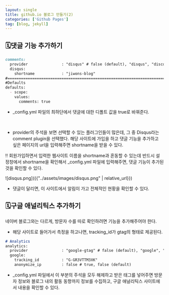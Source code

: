 ```yaml
---
layout: single
title: github.io 블로그 만들기(2)
categories: ['Github Pages']
tag: [blog, jekyll]
---
```




## 🗓️댓글 기능 추가하기

```markdown
comments:
  provider               : "disqus" # false (default), "disqus", "discourse", "facebook", "staticman", "staticman_v2", "utterances", "giscus", "custom"
  disqus:
    shortname            : "jiwons-blog"
#==============================================================================
#Defaults
defaults:
  - scope:
    values:
      comments: true
```

- _config.yml 파일의 최하단에서 댓글에 대한 디폴트 값을 true로 바꿔준다.
    
    
<br>
<!-- [#1 in audience engagement and community growth | Disqus](https://disqus.com/) -->
<!-- {% linkpreview "https://disqus.com" %} -->

- provider의 주석을 보면 선택할 수 있는 플러그인들이 많은데, 그 중 Disqus라는 comment plugin을 선택했다. 해당 사이트에 가입을 하고 댓글 기능을 추가하고 싶은 페이지의 url을 입력해주면 shortname을 받을 수 있다.

‼️ 회원가입하면서 입력한 웹사이트 이름을 shortname과 혼동할 수 있는데 반드시 설정창에서 shortname을 확인해서 _config.yml 파일에 입력해주면, 댓글 기능이 추가된 것을 확인할 수 있다.

![disqus.png]({{"../assets/images/disqus.png" | relative_url}})

- 댓글이 달리면, 이 사이트에서 알림이 가고 전체적인 현황을 확인할 수 있다.

## 🗓️구글 애널리틱스 추가하기

네이버 블로그와는 다르게, 방문자 수를 따로 확인하려면 기능을 추가해주어야 한다. 

<!-- [](https://analytics.google.com/) -->
<!-- {% linkpreview "https://analytics.google.com" %} -->

- 해당 사이트로 들어가서 측정을 하고나면, tracking_id가 gtag의 형태로 제공된다.

```markdown
# Analytics
analytics:
  provider               : "google-gtag" # false (default), "google", "google-universal", "google-gtag", "custom"
  google:
    tracking_id          : "G-GR3VTTM3XK"
    anonymize_ip         : false # true, false (default)
```

- _config.yml 파일에서 이 부분의 주석을 모두 해제하고 받은 태그를 넣어주면 방문자 정보와 블로그 내의 활동 동향까지 정보를 수집하고, 구글 애널리틱스 사이트에서 내용을 확인할 수 있다.